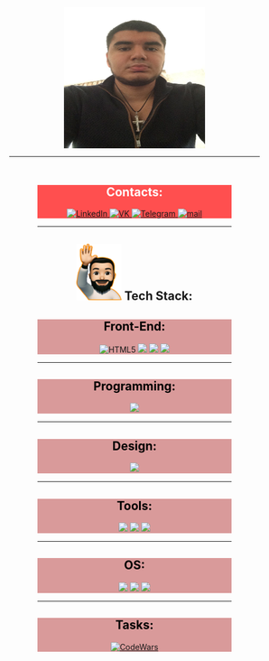 <div class="body" align="justify" style=margin:30px>

<div align="center">
    <img src=.Photos/main.jpg width=250 height=250
     align="center"></br>

---
<div align="" style=margin:50px>

<div align="center" style=background:#ff4f4f;, hover=cursor:pointer class="Contacts" >
    <h2 style=color:white>Contacts:</h2>
    <!-- <p style=color:black></p> -->
<a href="https://www.linkedin.com/in/ter-petrosyan-sg/">
    <img src="https://img.shields.io/badge/LinkedIn-black?style=for-the-badge&logo=LinkedIn&&logoColor=white" alt="LinkedIn"/>
</a>
<a href="https://vk.com/Sergio_7">
    <img src="https://img.shields.io/badge/Vk-black?style=for-the-badge&logo=VK&&logoColor=white" alt="VK"/>
</a>
<a href="#">
    <img src="https://img.shields.io/badge/TG-black?style=for-the-badge&logo=telegram&logoColor=white" alt="Telegram"/>
</a>
<a href="mailto:ter.petrosyan.sg@gmail.com">
    <img src="https://img.shields.io/badge/Email-black?style=for-the-badge&logo=Gmail&logoColor=white" alt="mail"/>
</a>
</div>

---

<div align="center" class=Tech_stack >
    <h2 align="center"><img src=".Photos/Emoji.png" height=100px style=background> Tech Stack: </h2>
</div>

<div align="center" style=background:#d99a9a; hover=cursor:pointer class="Front-End">
<h2 style=color:black>Front-End:</h2>
<!-- <p style=color:black></p> -->
<img src="https://img.shields.io/badge/HTML5-black.svg?style=for-the-badge&logo=html5&logoColor=white" alt="HTML5"/>
<img src="https://img.shields.io/badge/CSS3-black.svg?style=for-the-badge&logo=css3&logoColor=white">
<img src="https://img.shields.io/badge/JS-black.svg?style=for-the-badge&logo=javaScript&logoColor=white">
<img src="https://img.shields.io/badge/bootstrap-black.svg?style=for-the-badge&logo=Bootstrap&logoColor=white">
</div>

---

<div align="center" style=background:#d99a9a; hover=cursor:pointer class="Programming">
<h2 style=color:black>Programming:</h2>
<!-- <p style=color:black></p> -->
<img src="https://img.shields.io/badge/python-black?style=for-the-badge&logo=python&logoColor=white">
</div> 

---

<div align="center" style=background:#d99a9a; class="Design">
<h2 style=color:black>Design:</h2>
<!-- <p style=color:black></p> -->
<img src="https://img.shields.io/badge/figma-black.svg?style=for-the-badge&logo=figma&logoColor=white">
</div>

---

<div align="center" style=background:#d99a9a; class="Tools">
<h2 style=color:black>Tools:</h2>
<!-- <p style=color:black></p> -->
<img src="https://img.shields.io/badge/MS_Office-black?style=for-the-badge&logo=MicrosoftOffice&&logoColor=white">
<img src="https://img.shields.io/badge/Markdown-black.svg?style=for-the-badge&logo=markdown&logoColor=white">
<img src="https://img.shields.io/badge/Bash-black.svg?style=for-the-badge&logo=GNU bash&logoColor=white">
</div>

---

<div align="center" style=background:#d99a9a; class="OS">
<h2 style=color:black>OS:</h2>
<!-- <p style=color:black></p> -->
<img src="https://img.shields.io/badge/Linux-black?style=for-the-badge&logo=MicrosoftOffice&&logoColor=white">
<img src="https://img.shields.io/badge/MAC_OS-black?style=for-the-badge&logo=macos&&logoColor=white">
<img src="https://img.shields.io/badge/Windows-black?style=for-the-badge&logo=windows&&logoColor=white">
</div>

---

<div align="center" style=background:#d99a9a; class="Tasks">
<h2 style=color:black>Tasks:</h2>
<!-- <p style=color:black></p> -->
<a href="https://www.codewars.com/users/S3RG0">
    <img src="https://img.shields.io/badge/CodeWars-black?style=for-the-badge&logo=codewars&&logoColor=white" alt="CodeWars"/>
</a>
</div>
</div>

<!-- Добавить фото-ссылку `[![]()]()` -->

<!-- Добавить названия фотографиями -->

<!-- Добавить Курсы и удостоверения -->
